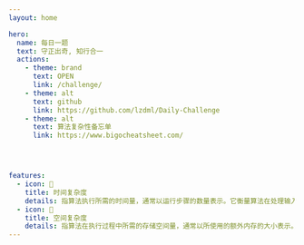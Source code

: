 ```yaml
---
layout: home

hero:
  name: 每日一题
  text: 守正出奇, 知行合一
  actions:
    - theme: brand
      text: OPEN
      link: /challenge/
    - theme: alt
      text: github
      link: https://github.com/lzdml/Daily-Challenge
    - theme: alt
      text: 算法复杂性备忘单
      link: https://www.bigocheatsheet.com/




features:
  - icon: 🚁️
    title: 时间复杂度
    details: 指算法执行所需的时间量，通常以运行步骤的数量表示。它衡量算法在处理输入数据时所需的时间成本。时间复杂度可以帮助我们预估算法在不同输入规模下的执行时间。常见的时间复杂度包括 O(1)、O(log n)、O(n)、O(n log n)、O(n^2)等
  - icon: 💯
    title: 空间复杂度
    details: 指算法在执行过程中所需的存储空间量，通常以所使用的额外内存的大小表示。它衡量算法在处理输入数据时所需的存储成本。空间复杂度可以帮助我们预估算法在不同输入规模下所需的额外内存空间。常见的空间复杂度包括是O(1)、O(n)、O(n^2)等
---
```

<style>

    .container .main .text {
        font-size: 20px;
        background: linear-gradient(120deg, #81FFEF 10%, #F067B4 100%);
        -webkit-background-clip: text;
        background-clip: text;
    }

    .VPButton.medium.brand, .VPButton.medium.alt {
        border: 0;
        padding: 4px 30px;
        border-radius: 10px;
    }

</style>


<!-- <render-page /> -->
